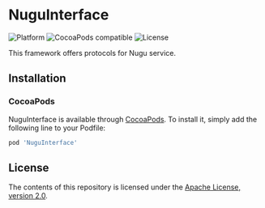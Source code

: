 # NuguInterface
![Platform](https://img.shields.io/cocoapods/p/NuguInterface)
![CocoaPods compatible](https://img.shields.io/cocoapods/v/NuguInterface)
![License](https://img.shields.io/github/license/nugu-developers/nugu-ios)

This framework offers protocols for Nugu service.

## Installation

### CocoaPods
NuguInterface is available through [CocoaPods](https://cocoapods.org). To install
it, simply add the following line to your Podfile:
```ruby
pod 'NuguInterface'
```

## License
The contents of this repository is licensed under the
[Apache License, version 2.0](http://www.apache.org/licenses/LICENSE-2.0).
